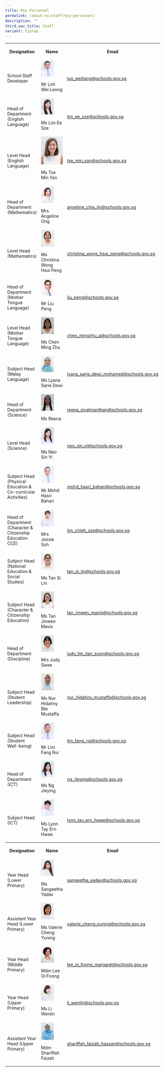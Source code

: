 ```yaml
---
title: Key Personnel
permalink: /about-us/staff/key-personnel/
description: ""
third_nav_title: Staff
variant: tiptap
---
```

<table style="minWidth: 75px">
<colgroup>
<col>
<col>
<col>
</colgroup>
<tbody>
<tr>
<th rowspan="1" colspan="1">
<p><strong>Designation</strong>
</p>
</th>
<th rowspan="1" colspan="1">
<p><strong>Name</strong>
</p>
</th>
<th rowspan="1" colspan="1">
<p><strong>Email</strong>
</p>
</th>
</tr>
<tr>
<td rowspan="1" colspan="1">
<p>School Staff Developer</p>
</td>
<td rowspan="1" colspan="1">
<div class="isomer-image-wrapper">
<img style="width:60%" height="auto" width="100%" alt="lohweileong" src="/images/lohweileong.jpeg">
</div>
<p>Mr Loh Wei Leong</p>
</td>
<td rowspan="1" colspan="1">
<p><a href="mailto:loh_wei_leong@schools.gov.sg" rel="noopener noreferrer nofollow" target="_blank"><u>luo_weiliang@schools.gov.sg</u></a>
</p>
</td>
</tr>
<tr>
<td rowspan="1" colspan="1">
<p>Head of Department (English Language)</p>
</td>
<td rowspan="1" colspan="1">
<div class="isomer-image-wrapper">
<img style="width:60%" height="auto" width="100%" alt="keypersonnel3" src="/images/Key%20Personnel%201/keypersonnel3.jpg">
</div>
<p>Ms Lim Ee Sze</p>
</td>
<td rowspan="1" colspan="1">
<p><a href="mailto:lim_ee_sze@schools.gov.sg" rel="noopener noreferrer nofollow" target="_blank"><u>lim_ee_sze@schools.gov.sg</u></a>
</p>
</td>
</tr>
<tr>
<td rowspan="1" colspan="1">
<p>Level Head (English Language)</p>
</td>
<td rowspan="1" colspan="1">
<div class="isomer-image-wrapper">
<img style="width: 100%" height="auto" width="100%" alt="" src="/images/Staff Photos/P6 Teachers/ms tse min yan .jpg">
</div>
<p>Ms Tse Min Yan</p>
</td>
<td rowspan="1" colspan="1">
<p><a href="mailto:tse_min_yan@schools.gov.sg" rel="noopener nofollow" target="_blank">tse_min_yan@schools.gov.sg</a>
</p>
</td>
</tr>
<tr>
<td rowspan="1" colspan="1">
<p>Head of Department (Mathematics)</p>
</td>
<td rowspan="1" colspan="1">
<div class="isomer-image-wrapper">
<img style="width:60%" height="auto" width="100%" alt="keypersonnel4" src="/images/Key%20Personnel%201/keypersonnel4.jpg">
</div>
<p>Mrs Angeline Ong</p>
</td>
<td rowspan="1" colspan="1">
<p><a href="mailto:angeline_chia_lin@schools.gov.sg" rel="noopener noreferrer nofollow" target="_blank"><u>angeline_chia_lin@schools.gov.sg</u></a>
</p>
</td>
</tr>
<tr>
<td rowspan="1" colspan="1">
<p>Level Head (Mathematics)</p>
</td>
<td rowspan="1" colspan="1">
<div class="isomer-image-wrapper">
<img style="width: 60%" height="auto" width="100%" alt="" src="/images/Staff Photos/P5 Teachers/mrs christina koh .jpg">
</div>
<p>Ms Christina Wong Hsui Peng</p>
</td>
<td rowspan="1" colspan="1">
<p><a href="christina_wong_hsui_peng@schools.gov.sg" rel="noopener nofollow" target="_blank">christina_wong_hsui_peng@schools.gov.sg</a>
</p>
</td>
</tr>
<tr>
<td rowspan="1" colspan="1">
<p>Head of Department (Mother Tongue Language)</p>
</td>
<td rowspan="1" colspan="1">
<div class="isomer-image-wrapper">
<img style="width:60%" height="auto" width="100%" alt="keypersonnel5" src="/images/Key%20Personnel%201/keypersonnel5.jpg">
</div>
<p>Mr Liu Peng</p>
</td>
<td rowspan="1" colspan="1">
<p><a href="mailto:liu_peng@schools.gov.sg" rel="noopener noreferrer nofollow" target="_blank"><u>liu_peng@schools.gov.sg</u></a>
</p>
</td>
</tr>
<tr>
<td rowspan="1" colspan="1">
<p>Level Head (Mother Tongue Language)</p>
</td>
<td rowspan="1" colspan="1">
<div class="isomer-image-wrapper">
<img style="width:60%" height="auto" width="100%" alt="keypersonnel5" src="/images/Chen_Ming_Zhu.jpg">
</div>
<p>Ms Chen Ming Zhu</p>
</td>
<td rowspan="1" colspan="1">
<p><a href="mailto:chen_mingzhu_a@schools.gov.sg" rel="noopener noreferrer nofollow" target="_blank"><u>chen_mingzhu_a@schools.gov.sg</u></a>
</p>
</td>
</tr>
<tr>
<td rowspan="1" colspan="1">
<p>Subject Head (Malay Language)</p>
</td>
<td rowspan="1" colspan="1">
<div class="isomer-image-wrapper">
<img style="width: 60%" height="auto" width="100%" alt="" src="/images/Staff Photos/2025/Lyana_Sarie_Dewi.jpg">
</div>
<p>Ms Lyana Sarie Dewi</p>
</td>
<td rowspan="1" colspan="1">
<p><a href="mailto:lyana_sarie_dewi_mohamed@schools.gov.sg" rel="noopener noreferrer nofollow" target="_blank">lyana_sarie_dewi_mohamed@schools.gov.sg</a>
</p>
</td>
</tr>
<tr>
<td rowspan="1" colspan="1">
<p>Head of Department (Science)</p>
</td>
<td rowspan="1" colspan="1">
<div class="isomer-image-wrapper">
<img style="width: 60%" height="auto" width="100%" alt="" src="/images/Reena_Sivahnathan.jpg">
</div>
<p>Ms Reena</p>
</td>
<td rowspan="1" colspan="1">
<p><a href="mailto:reena_sivahnanthan@schools.gov.sg" rel="noopener noreferrer nofollow" target="_blank">reena_sivahnanthan@schools.gov.sg</a>
</p>
</td>
</tr>
<tr>
<td rowspan="1" colspan="1">
<p>Level Head (Science)</p>
</td>
<td rowspan="1" colspan="1">
<div class="isomer-image-wrapper">
<img style="width:60%" height="auto" width="100%" alt="keypersonnel8" src="/images/Key%20Personnel%201/keypersonnel8.jpg">
</div>
<p>Ms Neo Sin Yi</p>
</td>
<td rowspan="1" colspan="1">
<p><a href="mailto:neo_sin_yi@schools.gov.sg" rel="noopener noreferrer nofollow" target="_blank"><u>neo_sin_yi@schools.gov.sg</u></a>
</p>
</td>
</tr>
<tr>
<td rowspan="1" colspan="1">
<p>Subject Head (Physical Education &amp; Co-curricular Activities)</p>
</td>
<td rowspan="1" colspan="1">
<div class="isomer-image-wrapper">
<img style="width:60%" height="auto" width="100%" alt="keypersonnel9" src="/images/Key%20Personnel%201/keypersonnel9.jpg">
</div>
<p>Mr Mohd Hasri Bahari</p>
</td>
<td rowspan="1" colspan="1">
<p><a href="mailto:mohd_hasri_bahari@schools.gov.sg" rel="noopener noreferrer nofollow" target="_blank"><u>mohd_hasri_bahari@schools.gov.sg</u></a>
</p>
</td>
</tr>
<tr>
<td rowspan="1" colspan="1">
<p>Head of Department (Character &amp; Citizenship Education CCE)</p>
</td>
<td rowspan="1" colspan="1">
<div class="isomer-image-wrapper">
<img style="width:60%" height="auto" width="100%" alt="keypersonnel11" src="/images/Key%20Personnel%201/keypersonnel11.jpg">
</div>
<p>Mrs Jessie Soh</p>
</td>
<td rowspan="1" colspan="1">
<p><a href="mailto:lim_chieh_sze@schools.gov.sg" rel="noopener noreferrer nofollow" target="_blank"><u>lim_chieh_sze@schools.gov.sg</u></a>
</p>
</td>
</tr>
<tr>
<td rowspan="1" colspan="1">
<p>Subject Head (National Education &amp; Social Studies)</p>
</td>
<td rowspan="1" colspan="1">
<div class="isomer-image-wrapper">
<img style="width: 60%" height="auto" width="100%" alt="" src="/images/Staff Photos/2025/Tan_Si_Lin.jpg">
</div>
<p>Ms Tan Si Lin</p>
</td>
<td rowspan="1" colspan="1">
<p><a href="tan_si_lin@schools.gov.sg" rel="noopener nofollow" target="_blank">tan_si_lin@schools.gov.sg</a>
</p>
</td>
</tr>
<tr>
<td rowspan="1" colspan="1">
<p>Subject Head (Character &amp; Citizenship Education)</p>
</td>
<td rowspan="1" colspan="1">
<div class="isomer-image-wrapper">
<img style="width: 60%" height="auto" width="100%" alt="" src="/images/Staff Photos/P2 Teachers/ms tan jinwen mavis .jpg">
</div>
<p>Ms Tan Jinwen Mavis</p>
</td>
<td rowspan="1" colspan="1">
<p><a href="tan_jjinwen_mavis@schools.gov.sg" rel="noopener nofollow" target="_blank">tan_jinwen_mavis@schools.gov.sg</a>
</p>
</td>
</tr>
<tr>
<td rowspan="1" colspan="1">
<p>Head of Department (Discipline)</p>
</td>
<td rowspan="1" colspan="1">
<div class="isomer-image-wrapper">
<img style="width:60%" height="auto" width="100%" alt="keypersonnel12" src="/images/Key%20Personnel%201/keypersonnel12.jpg">
</div>
<p>Mrs Judy Swee</p>
</td>
<td rowspan="1" colspan="1">
<p><a href="mailto:judy_lim_lian_soon@schools.gov.sg" rel="noopener noreferrer nofollow" target="_blank"><u>judy_lim_lian_soon@schools.gov.sg</u></a>
</p>
</td>
</tr>
<tr>
<td rowspan="1" colspan="1">
<p>Subject Head (Student Leadership)</p>
</td>
<td rowspan="1" colspan="1">
<div class="isomer-image-wrapper">
<img style="width: 60%" height="auto" width="100%" alt="" src="/images/Staff Photos/2025/Nur_Hidahny.jpg">
</div>
<p>Ms Nur Hidahny Bte Mustaffa</p>
</td>
<td rowspan="1" colspan="1">
<p><a href="nur_hidahny_mustaffa@schools.gov.sg" rel="noopener nofollow" target="_blank">nur_hidahny_mustaffa@schools.gov.sg</a>
</p>
</td>
</tr>
<tr>
<td rowspan="1" colspan="1">
<p>Subject Head (Student Well-being)</p>
</td>
<td rowspan="1" colspan="1">
<div class="isomer-image-wrapper">
<img style="width:60%" height="auto" width="100%" alt="keypersonnel13" src="/images/Key%20Personnel%201/keypersonnel13.jpg">
</div>
<p>Mr Lim Fang Rui</p>
</td>
<td rowspan="1" colspan="1">
<p><a href="mailto:lim_fang_rui@schools.gov.sg" rel="noopener noreferrer nofollow" target="_blank"><u>lim_fang_rui@schools.gov.sg</u></a>
</p>
</td>
</tr>
<tr>
<td rowspan="1" colspan="1">
<p>Head of Department (ICT)</p>
</td>
<td rowspan="1" colspan="1">
<div class="isomer-image-wrapper">
<img style="width:60%" height="auto" width="100%" alt="keypersonnel14" src="/images/Key%20Personnel%201/keypersonnel14.jpg">
</div>
<p>Ms Ng Jieying</p>
</td>
<td rowspan="1" colspan="1">
<p><a href="mailto:ng_jieying@schools.gov.sg" rel="noopener noreferrer nofollow" target="_blank"><u>ng_jieying@schools.gov.sg</u></a>
</p>
</td>
</tr>
<tr>
<td rowspan="1" colspan="1">
<p>Subject Head (ICT)</p>
</td>
<td rowspan="1" colspan="1">
<div class="isomer-image-wrapper">
<img style="width: 60%" height="auto" width="100%" alt="" src="/images/Staff Photos/P5 Teachers/ms lynn tay .jpg">
</div>
<p>Ms Lynn Tay Ern Hwee</p>
</td>
<td rowspan="1" colspan="1">
<p><a href="lynn_tay_ern_hwee@schools.gov.sg" rel="noopener nofollow" target="_blank">lynn_tay_ern_hwee@schools.gov.sg</a>
</p>
</td>
</tr>
<tr>
<th rowspan="1" colspan="1">
<p><strong>Designation</strong>
</p>
</th>
<th rowspan="1" colspan="1">
<p><strong>Name</strong>
</p>
</th>
<th rowspan="1" colspan="1">
<p><strong>Email</strong>
</p>
</th>
</tr>
<tr>
<td rowspan="1" colspan="1">
<p>Year Head (Lower Primary)</p>
</td>
<td rowspan="1" colspan="1">
<div class="isomer-image-wrapper">
<img style="width:60%" height="auto" width="100%" alt="keypersonnel2" src="/images/Key%20Personnel%201/keypersonnel2.jpg">
</div>
<p>Ms Sangeetha Yadav</p>
</td>
<td rowspan="1" colspan="1">
<p><a href="mailto:sangeetha_yadav@schools.gov.sg" rel="noopener noreferrer nofollow" target="_blank"><u>sangeetha_yadav@schools.gov.sg</u></a>
</p>
</td>
</tr>
<tr>
<td rowspan="1" colspan="1">
<p>Assistant Year Head (Lower Primary)</p>
</td>
<td rowspan="1" colspan="1">
<div class="isomer-image-wrapper">
<img style="width:60%" height="auto" width="100%" src="/images/valariecheng.jpg">
</div>
<p>Ms Valerie Cheng Yuning</p>
</td>
<td rowspan="1" colspan="1">
<p><a href="mailto:valerie_cheng_yuning@schools.gov.sg" rel="noopener noreferrer nofollow" target="_blank"><u>valerie_cheng_yuning@schools.gov.sg</u></a>
</p>
</td>
</tr>
<tr>
<td rowspan="1" colspan="1">
<p>Year Head (Middle Primary)</p>
</td>
<td rowspan="1" colspan="1">
<div class="isomer-image-wrapper">
<img style="width: 60%" height="auto" width="100%" alt="" src="/images/foongmargaret.jpeg">
</div>
<p>Mdm Lee Oi Foong</p>
</td>
<td rowspan="1" colspan="1">
<p><a href="mailto:lee_oi_foong_margaret@schools.gov.sg" rel="noopener noreferrer nofollow" target="_blank">lee_oi_foong_margaret@schools.gov.sg</a>
</p>
</td>
</tr>
<tr>
<td rowspan="1" colspan="1">
<p>Year Head (Upper Primary)</p>
</td>
<td rowspan="1" colspan="1">
<div class="isomer-image-wrapper">
<img style="width: 60%" height="auto" width="100%" alt="" src="/images/103) MS LI WENLIN.jpeg">
</div>
<p>Ms Li Wenlin</p>
</td>
<td rowspan="1" colspan="1">
<p><a href="mailto:li_wenlin@schools.gov.sg" rel="noopener noreferrer nofollow" target="_blank">li_wenlin@schools.gov.sg</a>
</p>
</td>
</tr>
<tr>
<td rowspan="1" colspan="1">
<p>Assistant Year Head (Upper Primary)</p>
</td>
<td rowspan="1" colspan="1">
<div class="isomer-image-wrapper">
<img style="width: 60%" height="auto" width="100%" alt="" src="/images/Sharifah Faiiza.jpeg">
</div>
<p>Mdm Shariffah Faizah</p>
</td>
<td rowspan="1" colspan="1">
<p><a href="mailto:shariffah_faizah_hassan@schools.gov.sg" rel="noopener noreferrer nofollow" target="_blank"><u>shariffah_faizah_hassan@schools.gov.sg</u></a>
</p>
</td>
</tr>
</tbody>
</table>
<p></p>